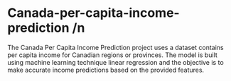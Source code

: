 # Canada-per-capita-income-prediction /n
The Canada Per Capita Income Prediction project uses a dataset contains per capita income for Canadian regions or provinces. The model is built using machine learning technique linear regression and the objective is to make accurate income predictions based on the provided features.
